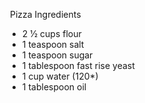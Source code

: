 ​       Pizza Ingredients 

- 2 1⁄2 cups flour
- 1 teaspoon salt
- 1 teaspoon sugar
- 1 tablespoon fast rise yeast
- 1 cup water (120*)
- 1 tablespoon oil
